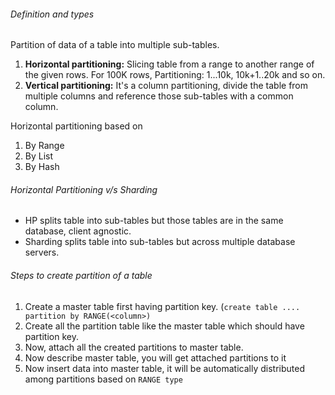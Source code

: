 ###### Definition and types
Partition of data of a table into multiple sub-tables.
1. **Horizontal partitioning:** Slicing table from a range to another range of the given rows. For 100K rows, Partitioning: 1...10k, 10k+1..20k and so on.
2. **Vertical partitioning:** It's a column partitioning, divide the table from multiple columns and reference those sub-tables with a common column.

Horizontal partitioning based on 
1. By Range
2. By List
3. By Hash

###### Horizontal Partitioning v/s Sharding
* HP splits table into sub-tables but those tables are in the same database, client agnostic.
* Sharding splits table into sub-tables but across multiple database servers.

###### Steps to create partition of a table
1. Create a master table first having partition key. (`create table .... partition by RANGE(<column>)`
2. Create all the partition table like the master table which should have partition key.
3. Now, attach all the created partitions to master table.
4. Now describe master table, you will get attached partitions to it
5. Now insert data into master table, it will be automatically distributed among partitions based on `RANGE type`

